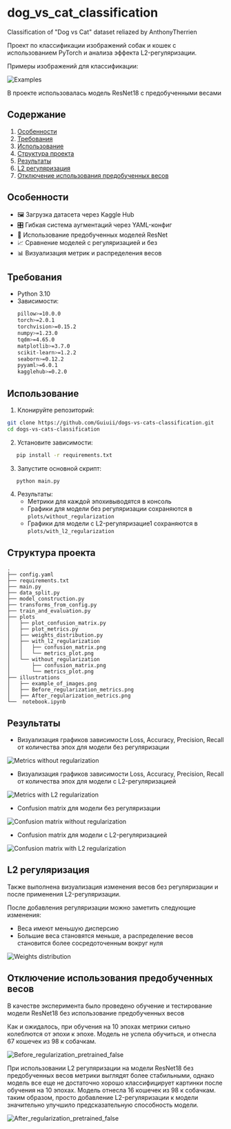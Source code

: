 # dog_vs_cat_classification
Сlassification of "Dog vs Cat" dataset reliazed by AnthonyTherrien

Проект по классификации изображений собак и кошек с использованием PyTorch и анализа эффекта L2-регуляризации.

Примеры изображений для классификации:

![Examples](illustrations/example_of_images.png)

В проекте использовалась модель ResNet18 с предобученными весами

## Содержание
1. [Особенности](#особенности)
2. [Требования](#требования)
3. [Использование](#использование)
4. [Структура проекта](#структура-проекта)
5. [Результаты](#результаты)
6. [L2 регуляризация](#l2-регуляризация)
7. [Отключение использования предобученных весов](#отключение_использования_предобученных_весов)


## Особенности
- 🖼️ Загрузка датасета через Kaggle Hub  
- 🎛️ Гибкая система аугментаций через YAML-конфиг  
- 🧠 Использование предобученных моделей ResNet  
- 📈 Сравнение моделей с регуляризацией и без  
- 📊 Визуализация метрик и распределения весов  


## Требования
- Python 3.10
- Зависимости:
  ```bash
  pillow>=10.0.0
  torch>=2.0.1
  torchvision>=0.15.2
  numpy>=1.23.0
  tqdm>=4.65.0
  matplotlib>=3.7.0
  scikit-learn>=1.2.2
  seaborn>=0.12.2
  pyyaml>=6.0.1
  kagglehub>=0.2.0            
  ```

## Использование
1. Клонируйте репозиторий:
```bash
git clone https://github.com/Guiuii/dogs-vs-cats-classification.git
cd dogs-vs-cats-classification
```
2. Установите зависимости:
```bash
   pip install -r requirements.txt
```
3. Запустите основной скрипт:
```bash
   python main.py
```
4. Результаты:
   - Метрики для каждой эпохивыводятся в консоль
   - Графики для модели без регуляризации сохраняются в `plots/without_regularization`
   - Графики для модели с L2-регуляризацие1 сохраняются в `plots/with_l2_regularization`


## Структура проекта
```
.
├── config.yaml
├── requirements.txt
├── main.py
├── data_split.py
├── model_construction.py
├── transforms_from_config.py
├── train_and_evaluation.py
├── plots
│   ├── plot_confusion_matrix.py
│   ├── plot_metrics.py
│   ├── weights_distribution.py
│   ├── with_l2_regularization
│   │   ├── confusion_matrix.png
│   │   └── metrics_plot.png
│   └── without_regularization
│       ├── confusion_matrix.png
│       └── metrics_plot.png
├── illustrations
│   ├── example_of_images.png
│   ├── Before_regularization_metrics.png
│   ├── After_regularization_metrics.png
└──  notebook.ipynb
```

## Результаты

- Визуализация графиков зависимости Loss, Accuracy, Precision, Recall от количества эпох для модели без регуляризации
  
![Metrics without regularization](plots/without_regularization/metrics_plot.png)

- Визуализация графиков зависимости Loss, Accuracy, Precision, Recall от количества эпох для модели с L2-регуляризацией
  
![Metrics with L2 regularization](plots/with_l2_regularization/metrics_plot.png)

- Confusion matrix для модели без регуляризации
  
![Confusion matrix without regularization](plots/without_regularization/confusion_matrix.png)

- Confusion matrix для модели с L2-регуляризацией
  
![Confusion matrix with L2 regularization](plots/with_l2_regularization/confusion_matrix.png)


## L2 регуляризация

Также выполнена визуализация изменения весов без регуляризации и после применения L2-регуляризации.

После добавления регуляризации можно заметить следующие изменения:
- Веса имеют меньшую дисперсию
- Большие веса становятся меньше, а распределение весов становится более сосредоточенным вокруг нуля

![Weights distribution](illustrations/weights_distribution.png)

## Отключение использования предобученных весов

В качестве эксперимента было проведено обучение и тестирование модели ResNet18 без использование предобученных весов

Как и ожидалось, при обучения на 10 эпохах метрики сильно колеблются от эпохи к эпохе. Модель не успела обучиться, и отнесла 67 кошечек из 98 к собачкам.

![Before_regularization_pretrained_false](illustrations/Before_regularization_metrics.png)

При использовании L2 регуляризации на модели ResNet18 без предобученных весов метрики выглядят более стабильными, однако модель все еще не достаточно хорошо классифицирует картинки после обучения на 10 эпохах. Модель отнесла 16 кошечек из 98 к собачкам. таким образом, просто добавление L2-регуляризации к модели значительно улучшило предсказательную способность модели.

![After_regularization_pretrained_false](illustrations/After_regularization_metrics.png)

